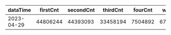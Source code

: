 |dataTime|firstCnt|secondCnt|thirdCnt|fourCnt|winCnt|vrate|wrate|
|-|-|-|-|-|-|-|-|
|2023-04-29|44806244|44393093|33458194|7504892|6704712|0%|0%|
